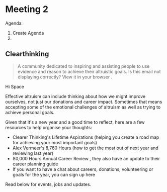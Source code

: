 # Meeting 2

Agenda:
1. Create Agenda
2. 

















## Clearthinking

> A community dedicated to inspiring and assisting people to use evidence and reason to achieve their altruistic goals.
Is this email not displaying correctly?
View it in your browser . 


Hi Space 

Effective altruism can include thinking about how we might improve ourselves, not just our donations and career impact. Sometimes that means accepting some of the emotional challenges of altruism as well as trying to achieve personal goals.

Given that it's a new year and a good time to reflect, here are a few resources to help organise your thoughts: 

* Clearer Thinking's Lifetime Aspirations (helping you create a road map for achieving your most important goals)
* Alex Vermeer's 8,760 Hours (how to get the most out of next year and reviewing last year)
* 80,000 Hours Annual Career Review , they also have an update to their career planning guide 
* If you want to have a chat about careers, donations, volunteering or goals for the year, you can sign up here 


Read below for events, jobs and updates.

